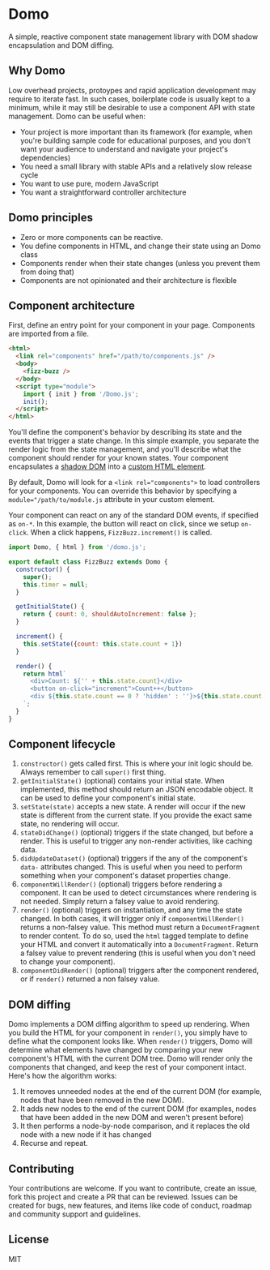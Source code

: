 # Domo

A simple, reactive component state management library with DOM shadow encapsulation and DOM diffing.

## Why Domo

Low overhead projects, protoypes and rapid application development may require to iterate fast. In such cases, boilerplate code is usually kept to a minimum, while it may still be desirable to use a component API with state management. Domo can be useful when:

- Your project is more important than its framework (for example, when you're building sample code for educational purposes, and you don't want your audience to understand and navigate your project's dependencies)
- You need a small library with stable APIs and a relatively slow release cycle
- You want to use pure, modern JavaScript
- You want a straightforward controller architecture

## Domo principles

- Zero or more components can be reactive.
- You define components in HTML, and change their state using an Domo class
- Components render when their state changes (unless you prevent them from doing that)
- Components are not opinionated and their architecture is flexible

## Component architecture

First, define an entry point for your component in your page. Components are imported from a file.

```html
<html>
  <link rel="components" href="/path/to/components.js" />
  <body>
    <fizz-buzz />
  </body>
  <script type="module">
    import { init } from '/Domo.js';
    init();
  </script>
</html>
```

You'll define the component's behavior by describing its state and the events that trigger a state change. In this simple example, you separate the render logic from the state management, and you'll describe what the component should render for your known states. Your component encapsulates a [shadow DOM](https://developer.mozilla.org/en-US/docs/Web/Web_Components/Using_shadow_DOM) into a [custom HTML element](https://developer.mozilla.org/en-US/docs/Web/Web_Components/Using_custom_elements).

By default, Domo will look for a `<link rel="components">` to load controllers for your components. You can override this behavior by specifying a `module="/path/to/module.js` attribute in your custom element.

Your component can react on any of the standard DOM events, if specified as `on-*`. In this example, the button will react on click, since we setup `on-click`. When a click happens, `FizzBuzz.increment()` is called.

```js
import Domo, { html } from '/domo.js';

export default class FizzBuzz extends Domo {
  constructor() {
    super();
    this.timer = null;
  }

  getInitialState() {
    return { count: 0, shouldAutoIncrement: false };
  }

  increment() {
    this.setState({count: this.state.count + 1})
  }

  render() {
    return html`
      <div>Count: ${'' + this.state.count}</div>
      <button on-click="increment">Count++</button>
      <div ${this.state.count == 0 ? 'hidden' : ''}>${this.state.count % 3 === 0 ? 'Fizz' : ''}${this.state.count % 5 === 0 ? 'Buzz' : ''}</div>
    `;
  }
}
```

## Component lifecycle

1. `constructor()` gets called first. This is where your init logic should be. Always remember to call `super()` first thing.
1. `getInitialState()` (optional) contains your initial state. When implemented, this method should return an JSON encodable object. It can be used to define your component's initial state.
1. `setState(state)` accepts a new state. A render will occur if the new state is different from the current state. If you provide the exact same state, no rendering will occur.
1. `stateDidChange()` (optional) triggers if the state changed, but before a render. This is useful to trigger any non-render activities, like caching data.
1. `didUpdateDataset()` (optional) triggers if the any of the component's `data-` attributes changed. This is useful when you need to perform something when your component's dataset properties change.
1. `componentWillRender()` (optional) triggers before rendering a component. It can be used to detect circumstances where rendering is not needed. Simply return a falsey value to avoid rendering.
1. `render()` (optional) triggers on instantiation, and any time the state changed. In both cases, it will trigger only if `componentWillRender()` returns a non-falsey value. This method must return a `DocumentFragment` to render content. To do so, used the `html` tagged template to define your HTML and convert it automatically into a `DocumentFragment`. Return a falsey value to prevent rendering (this is useful when you don't need to change your component).
1. `componentDidRender()` (optional) triggers after the component rendered, or if `render()` returned a non falsey value.

## DOM diffing

Domo implements a DOM diffing algorithm to speed up rendering. When you build the HTML for your component in `render()`, you simply have to define what the component looks like. When `render()` triggers, Domo will determine what elements have changed by comparing your new component's HTML with the current DOM tree. Domo will render only the components that changed, and keep the rest of your component intact. Here's how the algorithm works:

1. It removes unneeded nodes at the end of the current DOM (for example, nodes that have been removed in the new DOM).
1. It adds new nodes to the end of the current DOM (for examples, nodes that have been added in the new DOM and weren't present before)
1. It then performs a node-by-node comparison, and it replaces the old node with a new node if it has changed
1. Recurse and repeat.

## Contributing

Your contributions are welcome. If you want to contribute, create an issue, fork this project and create a PR that can be reviewed. Issues can be created for bugs, new features, and items like code of conduct, roadmap and community support and guidelines.

## License

MIT

